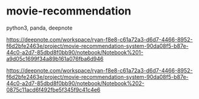 # movie-recommendation

python3, panda, deepnote


https://deepnote.com/workspace/ryan-f8e8-c61a72a3-d6d7-4466-8952-f6d2bfe2463e/project/movie-recommendation-system-90da08f5-b87e-44c0-a2d7-85dbd8f0bb90/notebook/Notebook%201-a9d05c1699f34a89b161a076fba6d946


https://deepnote.com/workspace/ryan-f8e8-c61a72a3-d6d7-4466-8952-f6d2bfe2463e/project/movie-recommendation-system-90da08f5-b87e-44c0-a2d7-85dbd8f0bb90/notebook/Notebook%202-0875c11acd6f492fbe5f345f9c41c4e6
